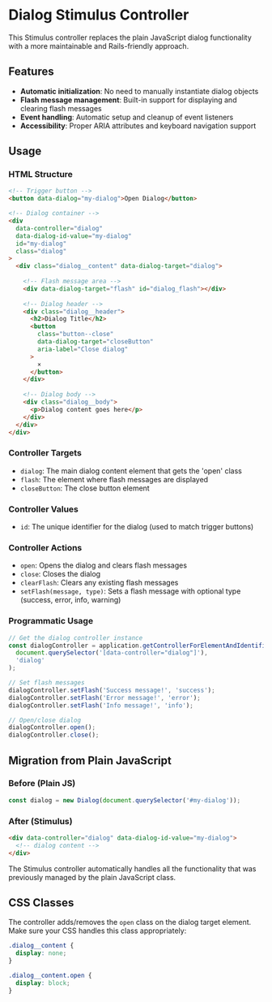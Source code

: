 # Dialog Stimulus Controller

This Stimulus controller replaces the plain JavaScript dialog functionality with a more maintainable and Rails-friendly approach.

## Features

- **Automatic initialization**: No need to manually instantiate dialog objects
- **Flash message management**: Built-in support for displaying and clearing flash messages
- **Event handling**: Automatic setup and cleanup of event listeners
- **Accessibility**: Proper ARIA attributes and keyboard navigation support

## Usage

### HTML Structure

```html
<!-- Trigger button -->
<button data-dialog="my-dialog">Open Dialog</button>

<!-- Dialog container -->
<div 
  data-controller="dialog" 
  data-dialog-id-value="my-dialog"
  id="my-dialog" 
  class="dialog"
>
  <div class="dialog__content" data-dialog-target="dialog">
    
    <!-- Flash message area -->
    <div data-dialog-target="flash" id="dialog_flash"></div>
    
    <!-- Dialog header -->
    <div class="dialog__header">
      <h2>Dialog Title</h2>
      <button 
        class="button--close" 
        data-dialog-target="closeButton"
        aria-label="Close dialog"
      >
        ×
      </button>
    </div>
    
    <!-- Dialog body -->
    <div class="dialog__body">
      <p>Dialog content goes here</p>
    </div>
  </div>
</div>
```

### Controller Targets

- `dialog`: The main dialog content element that gets the 'open' class
- `flash`: The element where flash messages are displayed
- `closeButton`: The close button element

### Controller Values

- `id`: The unique identifier for the dialog (used to match trigger buttons)

### Controller Actions

- `open`: Opens the dialog and clears flash messages
- `close`: Closes the dialog
- `clearFlash`: Clears any existing flash messages
- `setFlash(message, type)`: Sets a flash message with optional type (success, error, info, warning)

### Programmatic Usage

```javascript
// Get the dialog controller instance
const dialogController = application.getControllerForElementAndIdentifier(
  document.querySelector('[data-controller="dialog"]'), 
  'dialog'
);

// Set flash messages
dialogController.setFlash('Success message!', 'success');
dialogController.setFlash('Error message!', 'error');
dialogController.setFlash('Info message!', 'info');

// Open/close dialog
dialogController.open();
dialogController.close();
```

## Migration from Plain JavaScript

### Before (Plain JS)
```javascript
const dialog = new Dialog(document.querySelector('#my-dialog'));
```

### After (Stimulus)
```html
<div data-controller="dialog" data-dialog-id-value="my-dialog">
  <!-- dialog content -->
</div>
```

The Stimulus controller automatically handles all the functionality that was previously managed by the plain JavaScript class.

## CSS Classes

The controller adds/removes the `open` class on the dialog target element. Make sure your CSS handles this class appropriately:

```css
.dialog__content {
  display: none;
}

.dialog__content.open {
  display: block;
}
``` 